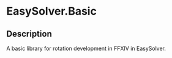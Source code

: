 # EasySolver.Basic

## Description

A basic library for rotation development in FFXIV in EasySolver.